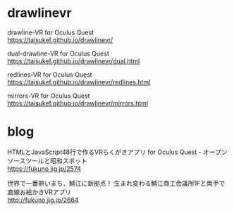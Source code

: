 # drawlinevr
drawline-VR for Oculus Quest  
https://taisukef.github.io/drawlinevr/  

dual-drawline-VR for Oculus Quest  
https://taisukef.github.io/drawlinevr/dual.html  

redlines-VR for Oculus Quest  
https://taisukef.github.io/drawlinevr/redlines.html  

mirrors-VR for Oculus Quest  
https://taisukef.github.io/drawlinevr/mirrors.html  

# blog
HTMLとJavaScript48行で作るVRらくがきアプリ for Oculus Quest - オープンソースツールと昭和スポット  
https://fukuno.jig.jp/2574  

世界で一番熱いまち、鯖江に新拠点！ 生まれ変わる鯖江商工会議所1Fと両手で直線お絵かきVRアプリ  
http://fukuno.jig.jp/2664  
